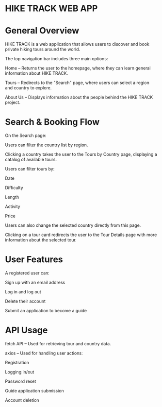 # HIKE TRACK WEB APP #

# General Overview #
HIKE TRACK is a web application that allows users to discover and book private hiking tours around the world.

The top navigation bar includes three main options:

Home – Returns the user to the homepage, where they can learn general information about HIKE TRACK.

Tours – Redirects to the "Search" page, where users can select a region and country to explore.

About Us – Displays information about the people behind the HIKE TRACK project.

# Search & Booking Flow #
On the Search page:

Users can filter the country list by region.

Clicking a country takes the user to the Tours by Country page, displaying a catalog of available tours.

Users can filter tours by:

Date

Difficulty

Length

Activity

Price

Users can also change the selected country directly from this page.

Clicking on a tour card redirects the user to the Tour Details page with more information about the selected tour.

# User Features #
A registered user can:

Sign up with an email address

Log in and log out

Delete their account

Submit an application to become a guide

# API Usage #
fetch API – Used for retrieving tour and country data.

axios – Used for handling user actions:

Registration

Logging in/out

Password reset

Guide application submission

Account deletion

